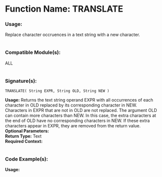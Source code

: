# Function Name: TRANSLATE

### Usage:
Replace character occruences in a text string with a new character.
<br><br>

### Compatible Module(s):
ALL
<br><br>

### Signature(s):

```
TRANSLATE( String EXPR, String OLD, String NEW )
```
**Usage:** Returns the text string operand EXPR with all occurrences of each character in OLD replaced by its corresponding character in NEW. Characters in EXPR that are not in OLD are not replaced. The argument OLD can contain more characters than NEW. In this case, the extra characters at the end of OLD have no corresponding characters in NEW. If these extra characters appear in EXPR, they are removed from the return value.
<br>
**Optional Parameters:**<br>
**Return Type:** Text<br>
**Required Context:**<br>
<br>

### Code Example(s):
**Usage:**<br>

```

```